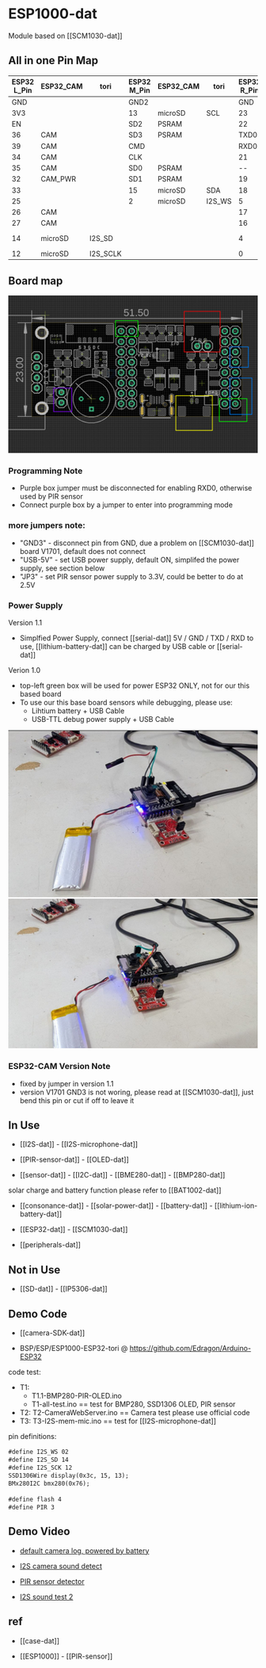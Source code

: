 
# ESP1000-dat

Module based on [[SCM1030-dat]]




## All in one Pin Map 

| ESP32 L_Pin | ESP32_CAM | tori     | ESP32 M_Pin | ESP32_CAM | tori   | ESP32 R_Pin | ESP32_CAM      | tori |
| ----------- | --------- | -------- | ----------- | --------- | ------ | ----------- | -------------- | ---- |
| GND         |           |          | GND2        |           |        | GND         |                |      |
| 3V3         |           |          | 13          | microSD   | SCL    | 23          | CAM            |      |
| EN          |           |          | SD2         | PSRAM     |        | 22          | CAM            |      |
| 36          | CAM       |          | SD3         | PSRAM     |        | TXD0        |                |      |
| 39          | CAM       |          | CMD         |           |        | RXD0        |                | PIR  |
| 34          | CAM       |          | CLK         |           |        | 21          | CAM            |      |
| 35          | CAM       |          | SD0         | PSRAM     |        | --          |                |      |
| 32          | CAM_PWR   |          | SD1         | PSRAM     |        | 19          | CAM            |      |
| 33          |           |          | 15          | microSD   | SDA    | 18          | CAM            |      |
| 25          |           |          | 2           | microSD   | I2S_WS | 5           | CAM            |      |
| 26          | CAM       |          |             |           |        | 17          | PSRAM          |      |
| 27          | CAM       |          |             |           |        | 16          | PSRAM          |      |
| 14          | microSD   | I2S_SD   |             |           |        | 4           | microSD, flash |      |
| 12          | microSD   | I2S_SCLK |             |           |        | 0           | CAM            |      |


## Board map 

![](2025-02-21-14-53-56.png)

### Programming Note 

- Purple box jumper must be disconnected for enabling RXD0, otherwise used by PIR sensor 
- Connect purple box by a jumper to enter into programming mode 

### more jumpers note: 

- "GND3" - disconnect pin from GND, due a problem on [[SCM1030-dat]] board V1701, default does not connect 
- "USB-5V" - set USB power supply, default ON, simplifed the power supply, see section below 
- "JP3" - set PIR sensor power supply to 3.3V, could be better to do at 2.5V

### Power Supply 

Version 1.1 

- Simplfied Power Supply, connect [[serial-dat]] 5V / GND / TXD / RXD to use, [[lithium-battery-dat]] can be charged by USB cable or [[serial-dat]]

Verion 1.0 

- top-left green box will be used for power ESP32 ONLY, not for our this based board
- To use our this base board sensors while debugging, please use: 
  - Lihtium battery + USB Cable 
  - USB-TTL debug power supply + USB Cable 

![](2025-02-21-14-58-48.png)
![](2025-02-21-14-59-03.png)




### ESP32-CAM Version Note

- fixed by jumper in version 1.1
- version V1701 GND3 is not woring, please read at [[SCM1030-dat]], just bend this pin or cut if off to leave it


## In Use 

- [[I2S-dat]] - [[I2S-microphone-dat]]

- [[PIR-sensor-dat]]  - [[OLED-dat]] 
  
- [[sensor-dat]] - [[I2C-dat]] - [[BME280-dat]] - [[BMP280-dat]]

solar charge and battery function please refer to [[BAT1002-dat]]

- [[consonance-dat]] - [[solar-power-dat]] - [[battery-dat]] - [[lithium-ion-battery-dat]]

- [[ESP32-dat]] - [[SCM1030-dat]]

- [[peripherals-dat]]

## Not in Use  

- [[SD-dat]] - [[IP5306-dat]]


## Demo Code 

- [[camera-SDK-dat]]

- BSP/ESP/ESP1000-ESP32-tori @ https://github.com/Edragon/Arduino-ESP32

code test: 
- T1: 
  - T1.1-BMP280-PIR-OLED.ino
  - T1-all-test.ino == test for BMP280, SSD1306 OLED, PIR sensor
- T2: T2-CameraWebServer.ino == Camera test please use official code 
- T3: T3-I2S-mem-mic.ino == test for [[I2S-microphone-dat]]

pin definitions: 

    #define I2S_WS 02
    #define I2S_SD 14
    #define I2S_SCK 12
    SSD1306Wire display(0x3c, 15, 13);
    BMx280I2C bmx280(0x76);

    #define flash 4
    #define PIR 3

## Demo Video 

- [default camera log, powered by battery](https://x.com/electro_phoenix/status/1881569671020949656) 
- [I2S camera sound detect](https://x.com/electro_phoenix/status/1877590478109159437)
- [PIR sensor detector](https://x.com/electro_phoenix/status/1877256534687650008)

- [I2S sound test 2](https://t.me/electrodragon3/349) 


## ref 

- [[case-dat]]

- [[ESP1000]] - [[PIR-sensor]]